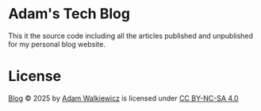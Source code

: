 # Adam's Tech Blog

This it the source code including all the articles published and unpublished for
my personal blog website.

# License

<a href="https://creativecommons.org">Blog</a> © 2025 by <a href="https://creativecommons.org">Adam Walkiewicz</a> is licensed under <a href="https://creativecommons.org/licenses/by-nc-sa/4.0/">CC BY-NC-SA 4.0</a>
<br>
<img src="https://mirrors.creativecommons.org/presskit/icons/cc.svg" alt="" style="max-width: 1em;max-height:1em;margin-left: .2em;"><img src="https://mirrors.creativecommons.org/presskit/icons/by.svg" alt="" style="max-width: 1em;max-height:1em;margin-left: .2em;"><img src="https://mirrors.creativecommons.org/presskit/icons/nc.svg" alt="" style="max-width: 1em;max-height:1em;margin-left: .2em;"><img src="https://mirrors.creativecommons.org/presskit/icons/sa.svg" alt="" style="max-width: 1em;max-height:1em;margin-left: .2em;">

